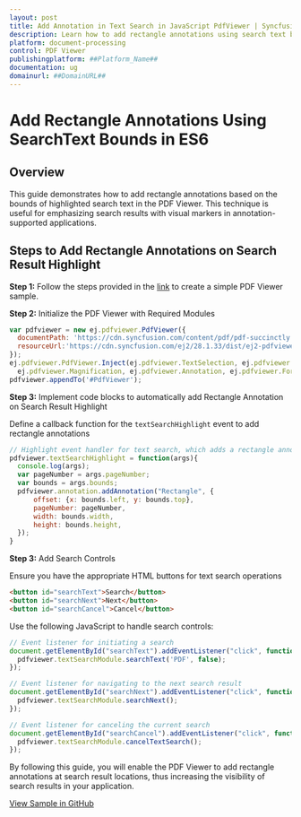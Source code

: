 ```yaml
---
layout: post
title: Add Annotation in Text Search in JavaScript PdfViewer | Syncfusion
description: Learn how to add rectangle annotations using search text bounds in Syncfusion ##Platform_Name## Pdfviewer control of Syncfusion Essential JS 2 and more.
platform: document-processing
control: PDF Viewer
publishingplatform: ##Platform_Name##
documentation: ug
domainurl: ##DomainURL##
---
```


# Add Rectangle Annotations Using SearchText Bounds in ES6

## Overview

This guide demonstrates how to add rectangle annotations based on the bounds of highlighted search text in the PDF Viewer. This technique is useful for emphasizing search results with visual markers in annotation-supported applications.

## Steps to Add Rectangle Annotations on Search Result Highlight

**Step 1:** Follow the steps provided in the [link](https://ej2.syncfusion.com/javascript/documentation/pdfviewer/getting-started) to create a simple PDF Viewer sample.

**Step 2:** Initialize the PDF Viewer with Required Modules

```js
var pdfviewer = new ej.pdfviewer.PdfViewer({
  documentPath: 'https://cdn.syncfusion.com/content/pdf/pdf-succinctly.pdf',
  resourceUrl:'https://cdn.syncfusion.com/ej2/28.1.33/dist/ej2-pdfviewer-lib'
});
ej.pdfviewer.PdfViewer.Inject(ej.pdfviewer.TextSelection, ej.pdfviewer.TextSearch, ej.pdfviewer.Print, ej.pdfviewer.Navigation, ej.pdfviewer.Toolbar,
  ej.pdfviewer.Magnification, ej.pdfviewer.Annotation, ej.pdfviewer.FormDesigner, ej.pdfviewer.FormFields, ej.pdfviewer.PageOrganizer);
pdfviewer.appendTo('#PdfViewer');
```

**Step 3:** Implement code blocks to automatically add Rectangle Annotation on Search Result Highlight

Define a callback function for the `textSearchHighlight` event to add rectangle annotations

```js
// Highlight event handler for text search, which adds a rectangle annotation where the text is found
pdfviewer.textSearchHighlight = function(args){
  console.log(args);
  var pageNumber = args.pageNumber;
  var bounds = args.bounds;
  pdfviewer.annotation.addAnnotation("Rectangle", {
      offset: {x: bounds.left, y: bounds.top},
      pageNumber: pageNumber,
      width: bounds.width,
      height: bounds.height,
  });
}
```

**Step 3:** Add Search Controls

Ensure you have the appropriate HTML buttons for text search operations

```html
<button id="searchText">Search</button>
<button id="searchNext">Next</button>
<button id="searchCancel">Cancel</button>
```

Use the following JavaScript to handle search controls:

```js
// Event listener for initiating a search
document.getElementById("searchText").addEventListener("click", function() {
  pdfviewer.textSearchModule.searchText('PDF', false);
});

// Event listener for navigating to the next search result
document.getElementById("searchNext").addEventListener("click", function() {
  pdfviewer.textSearchModule.searchNext();
});

// Event listener for canceling the current search
document.getElementById("searchCancel").addEventListener("click", function() {
  pdfviewer.textSearchModule.cancelTextSearch();
});
```

By following this guide, you will enable the PDF Viewer to add rectangle annotations at search result locations, thus increasing the visibility of search results in your application.

[View Sample in GitHub](https://github.com/SyncfusionExamples/javascript-pdf-viewer-examples/tree/master/How%20to/)

